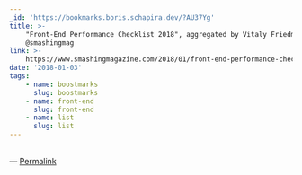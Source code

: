 ```yaml
---
_id: 'https://bookmarks.boris.schapira.dev/?AU37Yg'
title: >-
    "Front-End Performance Checklist 2018", aggregated by Vitaly Friedman for
    @smashingmag
link: >-
    https://www.smashingmagazine.com/2018/01/front-end-performance-checklist-2018-pdf-pages/
date: '2018-01-03'
tags:
    - name: boostmarks
      slug: boostmarks
    - name: front-end
      slug: front-end
    - name: list
      slug: list
---
```


<br>&#8212;
<a href="https://bookmarks.boris.schapira.dev/?AU37Yg" title="Permalink">Permalink</a>
